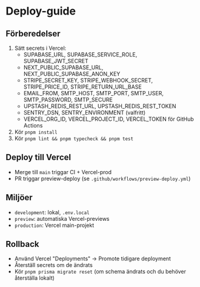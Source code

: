 # Deploy-guide

## Förberedelser
1. Sätt secrets i Vercel:
   - SUPABASE_URL, SUPABASE_SERVICE_ROLE, SUPABASE_JWT_SECRET
   - NEXT_PUBLIC_SUPABASE_URL, NEXT_PUBLIC_SUPABASE_ANON_KEY
   - STRIPE_SECRET_KEY, STRIPE_WEBHOOK_SECRET, STRIPE_PRICE_ID, STRIPE_RETURN_URL_BASE
   - EMAIL_FROM, SMTP_HOST, SMTP_PORT, SMTP_USER, SMTP_PASSWORD, SMTP_SECURE
   - UPSTASH_REDIS_REST_URL, UPSTASH_REDIS_REST_TOKEN
   - SENTRY_DSN, SENTRY_ENVIRONMENT (valfritt)
   - VERCEL_ORG_ID, VERCEL_PROJECT_ID, VERCEL_TOKEN för GitHub Actions
2. Kör `pnpm install`
3. Kör `pnpm lint && pnpm typecheck && pnpm test`

## Deploy till Vercel
- Merge till `main` triggar CI + Vercel-prod
- PR triggar preview-deploy (se `.github/workflows/preview-deploy.yml`)

## Miljöer
- `development`: lokal, `.env.local`
- `preview`: automatiska Vercel-previews
- `production`: Vercel main-projekt

## Rollback
- Använd Vercel "Deployments" -> Promote tidigare deployment
- Återställ secrets om de ändrats
- Kör `pnpm prisma migrate reset` (om schema ändrats och du behöver återställa lokalt)
